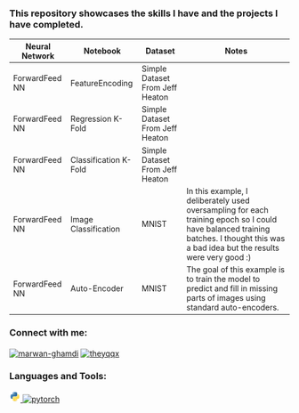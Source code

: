 
<h3 align="left">This repository showcases the skills I have and the projects I have completed.</h3>

| **Neural Network**        | **Notebook**          | **Dataset**                       |          Notes      |
|---------------------------|-----------------------|-----------------------------------|---------------------|
|    ForwardFeed NN        | FeatureEncoding       | Simple Dataset From Jeff Heaton   |                     |
|    ForwardFeed NN        | Regression K-Fold     | Simple Dataset From Jeff Heaton   |                     |
|    ForwardFeed NN        | Classification K-Fold | Simple Dataset From Jeff Heaton   |                     |
|    ForwardFeed NN        | Image Classification  | MNIST                             | In this example, I deliberately used oversampling for each training epoch so I could have balanced training batches. I thought this was a bad idea but the results were very good :)|
|    ForwardFeed NN        | Auto-Encoder          | MNIST                             | The goal of this example is to train the model to predict and fill in missing parts of images using standard auto-encoders.|








<h3 align="left">Connect with me:</h3>
<p align="left">
<a href="https://linkedin.com/in/marwan-ghamdi" target="blank"><img align="center" src="https://raw.githubusercontent.com/rahuldkjain/github-profile-readme-generator/master/src/images/icons/Social/linked-in-alt.svg" alt="marwan-ghamdi" height="20" width="20" /></a>
<a href="https://kaggle.com/theyqqx" target="blank"><img align="center" src="https://raw.githubusercontent.com/rahuldkjain/github-profile-readme-generator/master/src/images/icons/Social/kaggle.svg" alt="theyqqx" height="20" width="20" /></a>
</p>

<h3 align="left">Languages and Tools:</h3>
<p align="left"> <a href="https://www.python.org" target="_blank" rel="noreferrer"> <img src="https://raw.githubusercontent.com/devicons/devicon/master/icons/python/python-original.svg" alt="python" height="20" width="20"/> </a> <a href="https://pytorch.org/" target="_blank" rel="noreferrer"> <img src="https://www.vectorlogo.zone/logos/pytorch/pytorch-icon.svg" alt="pytorch" height="20" width="20"/> </a> </p>

